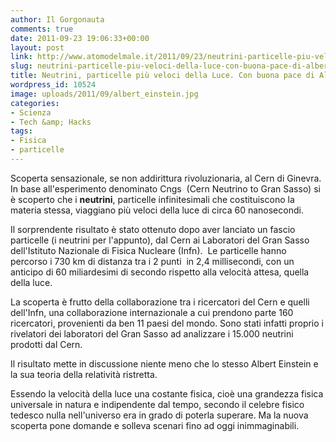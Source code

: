 ```yaml
---
author: Il Gorgonauta
comments: true
date: 2011-09-23 19:06:33+00:00
layout: post
link: http://www.atomodelmale.it/2011/09/23/neutrini-particelle-piu-veloci-della-luce-con-buona-pace-di-albert-einstein/
slug: neutrini-particelle-piu-veloci-della-luce-con-buona-pace-di-albert-einstein
title: Neutrini, particelle più veloci della Luce. Con buona pace di Albert Einstein.
wordpress_id: 10524
image: uploads/2011/09/albert_einstein.jpg
categories:
- Scienza
- Tech &amp; Hacks
tags:
- Fisica
- particelle
---
```



Scoperta sensazionale, se non addirittura rivoluzionaria, al Cern di Ginevra. In base all'esperimento denominato Cngs  (Cern Neutrino to Gran Sasso) si è scoperto che i **neutrini**, particelle infinitesimali che costituiscono la materia stessa, viaggiano più veloci della luce di circa 60 nanosecondi.

Il sorprendente risultato è stato ottenuto dopo aver lanciato un fascio particelle (i neutrini per l'appunto), dal Cern ai Laboratori del Gran Sasso dell'Istituto Nazionale di Fisica Nucleare (Infn).  Le particelle hanno percorso i 730 km di distanza tra i 2 punti  in 2,4 millisecondi, con un anticipo di 60 miliardesimi di secondo rispetto alla velocità attesa, quella della luce.

La scoperta è frutto della collaborazione tra i ricercatori del Cern e quelli dell'Infn, una collaborazione internazionale a cui prendono parte 160 ricercatori, provenienti da ben 11 paesi del mondo. Sono stati infatti proprio i rivelatori dei laboratori del Gran Sasso ad analizzare i 15.000 neutrini prodotti dal Cern.

Il risultato mette in discussione niente meno che lo stesso Albert Einstein e la sua teoria della relatività ristretta.

Essendo la velocità della luce una costante fisica, cioè una grandezza fisica universale in natura e indipendente dal tempo, secondo il celebre fisico tedesco nulla nell'universo era in grado di poterla superare. Ma la nuova scoperta pone domande e solleva scenari fino ad oggi inimmaginabili.
